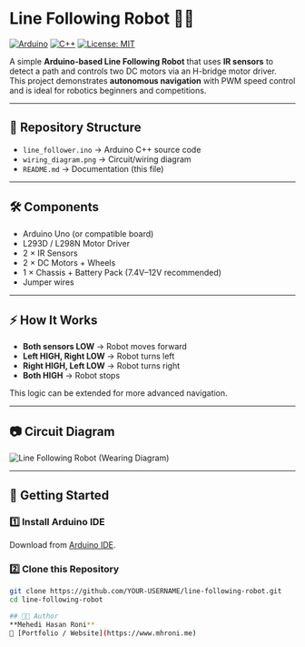 # Line Following Robot 🚗🤖

[![Arduino](https://img.shields.io/badge/Made%20with-Arduino-blue?logo=arduino)](https://www.arduino.cc/)
[![C++](https://img.shields.io/badge/Language-C++-brightgreen?logo=cplusplus)](https://isocpp.org/)
[![License: MIT](https://img.shields.io/badge/License-MIT-yellow.svg)](LICENSE)

A simple **Arduino-based Line Following Robot** that uses **IR sensors** to detect a path and controls two DC motors via an H-bridge motor driver.  
This project demonstrates **autonomous navigation** with PWM speed control and is ideal for robotics beginners and competitions.  

---

## 📂 Repository Structure
- `line_follower.ino` → Arduino C++ source code  
- `wiring_diagram.png` → Circuit/wiring diagram  
- `README.md` → Documentation (this file)  

---

## 🛠️ Components
- Arduino Uno (or compatible board)  
- L293D / L298N Motor Driver  
- 2 × IR Sensors  
- 2 × DC Motors + Wheels  
- 1 × Chassis + Battery Pack (7.4V–12V recommended)  
- Jumper wires  

---

## ⚡ How It Works
- **Both sensors LOW** → Robot moves forward  
- **Left HIGH, Right LOW** → Robot turns left  
- **Right HIGH, Left LOW** → Robot turns right  
- **Both HIGH** → Robot stops  

This logic can be extended for more advanced navigation.  

---

## 📷 Circuit Diagram
  ![Line Following Robot (Wearing Diagram)](https://github.com/user-attachments/assets/686953c1-c36e-45d9-beb1-212f1f9383e5)


---

## 🚀 Getting Started

### 1️⃣ Install Arduino IDE
Download from [Arduino IDE](https://www.arduino.cc/en/software).

### 2️⃣ Clone this Repository
```bash
git clone https://github.com/YOUR-USERNAME/line-following-robot.git
cd line-following-robot

## 👨‍💻 Author
**Mehedi Hasan Roni**  
🔗 [Portfolio / Website](https://www.mhroni.me)
